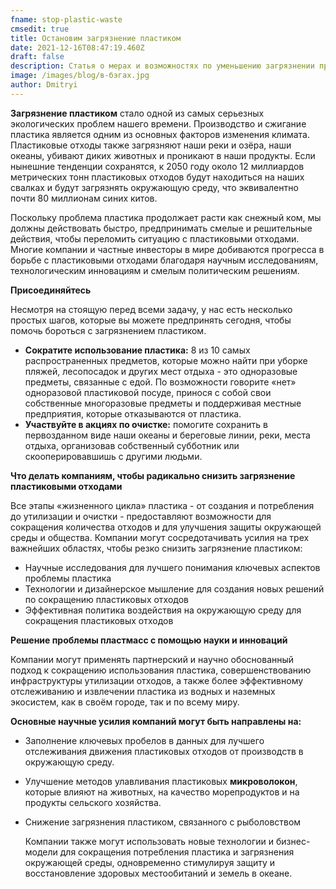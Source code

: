 ```yaml
---
fname: stop-plastic-waste
cmsedit: true
title: Остановим загрязнение пластиком
date: 2021-12-16T08:47:19.460Z
draft: false
description: Статья о мерах и возможностях по уменьшению загрязнении природы пластиком.
image: /images/blog/в-бэгах.jpg
author: Dmitryi
---
```

<!--StartFragment-->

**Загрязнение пластиком** стало одной из самых серьезных экологических проблем нашего времени. Производство и сжигание пластика является одним из основных факторов изменения климата. Пластиковые отходы также загрязняют наши реки и озёра, наши океаны, убивают диких животных и проникают в наши продукты. Если нынешние тенденции сохранятся, к 2050 году около 12 миллиардов метрических тонн пластиковых отходов будут находиться на наших свалках и будут загрязнять окружающую среду, что эквивалентно почти 80 миллионам синих китов.

<!--EndFragment-->

<!--StartFragment-->

Поскольку проблема пластика продолжает расти как снежный ком, мы должны действовать быстро, предпринимать смелые и решительные действия, чтобы переломить ситуацию с пластиковыми отходами. Многие компании и частные инвесторы в мире добиваются прогресса в борьбе с пластиковыми отходами  благодаря научным исследованиям, технологическим инновациям и смелым политическим решениям. 

<!--EndFragment-->

<!--StartFragment-->

**Присоединяйтесь**

Несмотря на стоящую перед всеми задачу, у нас есть несколько простых шагов, которые вы можете предпринять сегодня, чтобы помочь бороться с загрязнением пластиком. 

* **Сократите использование пластика:** 8 из 10 самых распространенных предметов, которые можно найти при уборке пляжей, лесопосадок и других мест отдыха - это одноразовые предметы, связанные с едой. По возможности говорите «нет» одноразовой пластиковой посуде, принося с собой свои собственные многоразовые предметы и поддерживая местные предприятия, которые отказываются от пластика. 
* **Участвуйте в акциях по очистке:** помогите сохранить в первозданном виде наши океаны и береговые линии, реки, места отдыха, организовав собственный субботник или скооперировавшишь с другими людьми. 

<!--EndFragment-->

<!--StartFragment-->

**Что делать компаниям, чтобы радикально снизить загрязнение пластиковыми отходами** 

Все этапы «жизненного цикла» пластика - от создания и потребления до утилизации и очистки - предоставляют возможности для сокращения количества отходов и для улучшения защиты окружающей среды и общества. Компании могут сосредотачивать усилия на трех важнейших областях, чтобы резко снизить загрязнение пластиком: 

* Научные исследования для лучшего понимания ключевых аспектов проблемы пластика 
* Технологии и дизайнерское мышление для создания новых решений по сокращению пластиковых отходов 
* Эффективная политика воздействия на окружающую среду для сокращения пластиковых отходов

<!--EndFragment-->

<!--StartFragment-->

**Решение проблемы пластмасс с помощью науки и инноваций** 

Компании могут применять партнерский и научно обоснованный подход к сокращению использования пластика, совершенствованию инфраструктуры утилизации отходов, а также более эффективному отслеживанию и извлечении пластика из водных и наземных экосистем, как в своём городе, так и по всему миру. 

<!--StartFragment-->



**Основные научные усилия компаний могут быть направлены на:**

* Заполнение ключевых пробелов в данных для лучшего отслеживания движения пластиковых отходов от производств в окружающую среду. 
* Улучшение методов улавливания пластиковых **микроволокон**, которые влияют на животных,  на качество морепродуктов и на продукты сельского хозяйства. 
* Снижение загрязнения пластиком, связанного с рыболовством 

  Компании также могут использовать новые технологии и бизнес-модели для сокращения потребления пластика и загрязнения окружающей среды, одновременно стимулируя защиту и восстановление здоровых местообитаний и земель в океане. 

<!--EndFragment-->